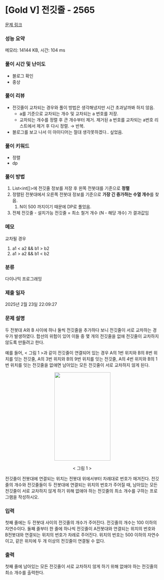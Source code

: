 # [Gold V] 전깃줄 - 2565 

[문제 링크](https://www.acmicpc.net/problem/2565) 

### 성능 요약

메모리: 14144 KB, 시간: 104 ms

### 풀이 시간 및 난이도

- 블로그 확인
- 중상

### 풀이 리뷰

- 전깃줄이 교차되는 경우와 풀이 방법은 생각해냈지만 시간 초과날까봐 하지 않음.
    - a를 기준으로 교차되는 개수 및 교차되는 a 번호를 저장.
    - 교차되는 개수를 정렬 후 큰 개수부터 제거. 제거된 a 번호를 교차되는 a번호 리스트에서 제거 후 다시 정렬. → 반복.
- 블로그를 보고 나서 이 아이디어는 절대 생각못하겠다.. 싶었음.

### 풀이 키워드

- 정렬
- dp

### 풀이 방법

1. List<int[]>에 전깃줄 정보를 저장 후 왼쪽 전봇대를 기준으로 **정렬**
2. 정렬된 전봇대에서 오른쪽 전봇대 정보를 기준으로 **가장 긴 증가하는 수열 개수**를 찾음.
    1. N이 500 까지이기 때문에 DP로 풀었음. 
3. 전체 전깃줄 - 설치가능 전깃줄 = 최소 철거 개수
(N - 해당 개수) 가 결과값임

### 메모

교차될 경우
1. a1 < a2 && b1 > b2
2. a1 > a2 && b1 < b2

### 분류

다이나믹 프로그래밍

### 제출 일자

2025년 2월 23일 22:09:27

### 문제 설명

<p>두 전봇대 A와 B 사이에 하나 둘씩 전깃줄을 추가하다 보니 전깃줄이 서로 교차하는 경우가 발생하였다. 합선의 위험이 있어 이들 중 몇 개의 전깃줄을 없애 전깃줄이 교차하지 않도록 만들려고 한다.</p>

<p>예를 들어, < 그림 1 >과 같이 전깃줄이 연결되어 있는 경우 A의 1번 위치와 B의 8번 위치를 잇는 전깃줄, A의 3번 위치와 B의 9번 위치를 잇는 전깃줄, A의 4번 위치와 B의 1번 위치를 잇는 전깃줄을 없애면 남아있는 모든 전깃줄이 서로 교차하지 않게 된다.</p>

<p style="text-align: center;"><img alt="" src="https://upload.acmicpc.net/d90221dd-eb80-419f-bdfb-5dd4ebac23af/-/preview/" style="width: 183px; height: 288px;"></p>

<p style="text-align: center;">< 그림 1 ></p>

<p>전깃줄이 전봇대에 연결되는 위치는 전봇대 위에서부터 차례대로 번호가 매겨진다. 전깃줄의 개수와 전깃줄들이 두 전봇대에 연결되는 위치의 번호가 주어질 때, 남아있는 모든 전깃줄이 서로 교차하지 않게 하기 위해 없애야 하는 전깃줄의 최소 개수를 구하는 프로그램을 작성하시오.</p>

### 입력 

 <p>첫째 줄에는 두 전봇대 사이의 전깃줄의 개수가 주어진다. 전깃줄의 개수는 100 이하의 자연수이다. 둘째 줄부터 한 줄에 하나씩 전깃줄이 A전봇대와 연결되는 위치의 번호와 B전봇대와 연결되는 위치의 번호가 차례로 주어진다. 위치의 번호는 500 이하의 자연수이고, 같은 위치에 두 개 이상의 전깃줄이 연결될 수 없다.</p>

### 출력 

 <p>첫째 줄에 남아있는 모든 전깃줄이 서로 교차하지 않게 하기 위해 없애야 하는 전깃줄의 최소 개수를 출력한다.</p>

